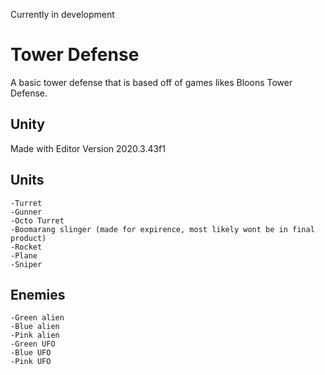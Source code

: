 Currently in development
# Tower Defense
A basic tower defense that is based off of games likes Bloons Tower Defense. 

## Unity
Made with Editor Version 2020.3.43f1 

## Units
    -Turret
    -Gunner
    -Octo Turret
    -Boomarang slinger (made for expirence, most likely wont be in final product)
    -Rocket
    -Plane
    -Sniper

## Enemies
    -Green alien
    -Blue alien
    -Pink alien
    -Green UFO
    -Blue UFO
    -Pink UFO
